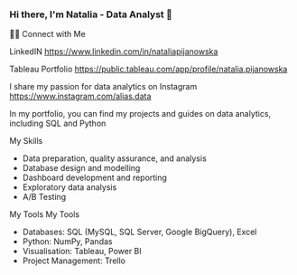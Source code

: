 ### Hi there, I'm Natalia - Data Analyst 👋


🙌🏻 Connect with Me 

LinkedIN https://www.linkedin.com/in/nataliapijanowska
 
Tableau Portfolio https://public.tableau.com/app/profile/natalia.pijanowska

I share my passion for data analytics on Instagram https://www.instagram.com/alias.data
 
 
In my portfolio, you can find my projects and guides on data analytics, including SQL and Python

My Skills

- Data preparation, quality assurance, and analysis 
- Database design and modelling 
- Dashboard development and reporting 
- Exploratory data analysis
- A/B Testing

My Tools My Tools

- Databases: SQL (MySQL, SQL Server, Google BigQuery), Excel 
- Python: NumPy, Pandas
- Visualisation: Tableau, Power BI 
- Project Management: Trello



